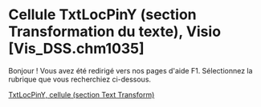 
# Cellule TxtLocPinY (section Transformation du texte), Visio [Vis_DSS.chm1035]

Bonjour ! Vous avez été redirigé vers nos pages d'aide F1. Sélectionnez la rubrique que vous recherchiez ci-dessous.

[TxtLocPinY, cellule (section Text Transform)](http://msdn.microsoft.com/library/3f46cfcf-7eac-4a37-e782-39f4e7f8fc43%28Office.15%29.aspx)
